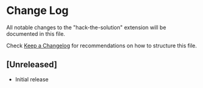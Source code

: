 # Change Log

All notable changes to the "hack-the-solution" extension will be documented in this file.

Check [Keep a Changelog](http://keepachangelog.com/) for recommendations on how to structure this file.

## [Unreleased]

- Initial release